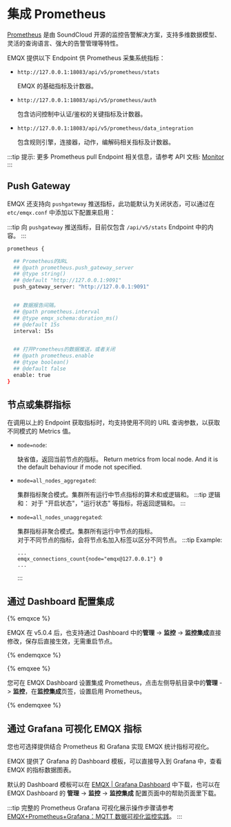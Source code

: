 # 集成 Prometheus

[Prometheus](https://prometheus.io/) 是由 SoundCloud 开源的监控告警解决方案，支持多维数据模型、灵活的查询语言、强大的告警管理等特性。

EMQX 提供以下 Endpoint 供 Prometheus 采集系统指标：

- `http://127.0.0.1:18083/api/v5/prometheus/stats`

   EMQX 的基础指标及计数器。

- `http://127.0.0.1:18083/api/v5/prometheus/auth`

  包含访问控制中认证/鉴权的关键指标及计数器。

- `http://127.0.0.1:18083/api/v5/prometheus/data_integration`

  包含规则引擎，连接器，动作，编解码相关指标及计数器。

:::tip 提示:
更多 Prometheus pull Endpoint 相关信息，请参考 API 文档: [Monitor](https://www.emqx.io/docs/zh/v5.4/admin/api-docs.html#tag/Monitor)
:::


## Push Gateway

EMQX 还支持向 `pushgateway` 推送指标，此功能默认为关闭状态，可以通过在 `etc/emqx.conf` 中添加以下配置来启用：

:::tip
向 `pushgateway` 推送指标，目前仅包含 `/api/v5/stats` Endpoint 中的内容。
:::

```bash
prometheus {

  ## Prometheus的URL
  ## @path prometheus.push_gateway_server
  ## @type string()
  ## @default "http://127.0.0.1:9091"
  push_gateway_server: "http://127.0.0.1:9091"


  ## 数据报告间隔。
  ## @path prometheus.interval
  ## @type emqx_schema:duration_ms()
  ## @default 15s
  interval: 15s


  ## 打开Prometheus的数据推送，或者关闭
  ## @path prometheus.enable
  ## @type boolean()
  ## @default false
  enable: true
}
```

## 节点或集群指标

在调用以上的 Endpoint 获取指标时，均支持使用不同的 URL 查询参数，以获取不同模式的 Metrics 值。


- `mode=node`:

  缺省值，返回当前节点的指标。
  Return metrics from local node. And it is the default behaviour if mode not specified.

- `mode=all_nodes_aggregated`:

  集群指标聚合模式。集群所有运行中节点指标的算术和或逻辑和。
  :::tip 逻辑和：
  对于 "开启状态"，"运行状态" 等指标，将返回逻辑和。
  :::

- `mode=all_nodes_unaggregated`:

  集群指标非聚合模式。集群所有运行中节点的指标。<br>
  对于不同节点的指标，会将节点名加入标签以区分不同节点。
  :::tip Example:
  ```
  ...
  emqx_connections_count{node="emqx@127.0.0.1"} 0
  ...
  ```
  :::


## 通过 Dashboard 配置集成

{% emqxce %}

EMQX 在 v5.0.4 后，也支持通过 Dashboard 中的**管理** -> **监控** -> **监控集成**直接修改，保存后直接生效，无需重启节点。

{% endemqxce %}

{% emqxee %}

您可在 EMQX Dashboard 设置集成 Prometheus，点击左侧导航目录中的**管理** -> **监控**，在**监控集成**页签，设置启用 Prometheus。

{% endemqxee %}

## 通过 Grafana 可视化 EMQX 指标

您也可选择提供结合 Prometheus 和 Grafana 实现 EMQX 统计指标可视化。

EMQX 提供了 Grafana 的 Dashboard 模板，可以直接导入到 Grafana 中，查看 EMQX 的指标数据图表。

默认的 Dashboard 模板可以在 [EMQX | Grafana Dashboard](https://grafana.com/grafana/dashboards/17446-emqx/) 中下载，也可以在 EMQX Dashboard 的 **管理** -> **监控** -> **监控集成** 配置页面中的帮助页面里下载。

:::tip
完整的 Prometheus Grafana 可视化展示操作步骤请参考 [EMQX+Prometheus+Grafana：MQTT 数据可视化监控实践](https://www.emqx.com/zh/blog/emqx-prometheus-grafana)。
:::
